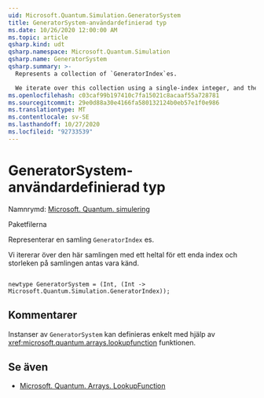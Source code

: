```yaml
---
uid: Microsoft.Quantum.Simulation.GeneratorSystem
title: GeneratorSystem-användardefinierad typ
ms.date: 10/26/2020 12:00:00 AM
ms.topic: article
qsharp.kind: udt
qsharp.namespace: Microsoft.Quantum.Simulation
qsharp.name: GeneratorSystem
qsharp.summary: >-
  Represents a collection of `GeneratorIndex`es.

  We iterate over this collection using a single-index integer, and the size of the collection is assumed to be known.
ms.openlocfilehash: c03caf99b197410c7fa15021c8acaaf55a728781
ms.sourcegitcommit: 29e0d88a30e4166fa580132124b0eb57e1f0e986
ms.translationtype: MT
ms.contentlocale: sv-SE
ms.lasthandoff: 10/27/2020
ms.locfileid: "92733539"
---
```

# <a name="generatorsystem-user-defined-type"></a>GeneratorSystem-användardefinierad typ

Namnrymd: [Microsoft. Quantum. simulering](xref:Microsoft.Quantum.Simulation)

Paketfilerna [](https://nuget.org/packages/)


Representerar en samling `GeneratorIndex` es.

Vi itererar över den här samlingen med ett heltal för ett enda index och storleken på samlingen antas vara känd.

```qsharp

newtype GeneratorSystem = (Int, (Int -> Microsoft.Quantum.Simulation.GeneratorIndex));
```



## <a name="remarks"></a>Kommentarer

Instanser av `GeneratorSystem` kan definieras enkelt med hjälp av <xref:microsoft.quantum.arrays.lookupfunction> funktionen.

## <a name="see-also"></a>Se även

- [Microsoft. Quantum. Arrays. LookupFunction](xref:Microsoft.Quantum.Arrays.LookupFunction)